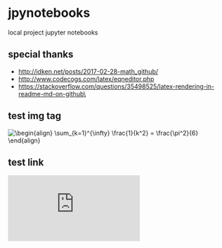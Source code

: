 # jpynotebooks
local project jupyter notebooks


## special thanks

- http://idken.net/posts/2017-02-28-math_github/
- http://www.codecogs.com/latex/eqneditor.php
- https://stackoverflow.com/questions/35498525/latex-rendering-in-readme-md-on-github\


## test img tag

<img src="http://latex.codecogs.com/gif.latex?\begin{align}&space;\sum_{k=1}^{\infty}&space;\frac{1}{k^2}&space;=&space;\frac{\pi^2}{6}&space;\end{align}" title="\begin{align} \sum_{k=1}^{\infty} \frac{1}{k^2} = \frac{\pi^2}{6} \end{align}" />


## test link

![equation](http://latex.codecogs.com/gif.latex?%5Cbegin%7Balign%7D%20%5Csum_%7Bk%3D1%7D%5E%7B%5Cinfty%7D%20%5Cfrac%7B1%7D%7Bk%5E2%7D%20%3D%20%5Cfrac%7B%5Cpi%5E2%7D%7B6%7D%20%5Cend%7Balign%7D "\begin{align} \sum_{k=1}^{\infty} \frac{1}{k^2} = \frac{\pi^2}{6} \end{align}")


